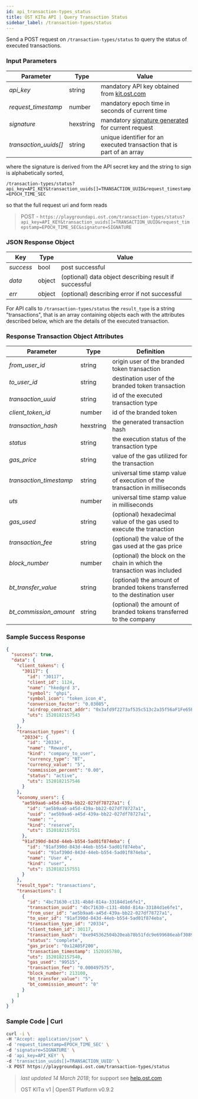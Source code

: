```yaml
---
id: api_transaction-types_status
title: OST KIT⍺ API | Query Transaction Status 
sidebar_label: /transaction-types/status
---
```


Send a POST request on `/transaction-types/status` to query the status of executed transactions. 

### Input Parameters 
| Parameter           | Type   | Value                                               |
|---------------------|--------|-----------------------------------------------------|
| _api_key_           | string    | mandatory API key obtained from [kit.ost.com](https://kit.ost.com) |
| _request_timestamp_ | number    | mandatory epoch time in seconds of current time |
| _signature_         | hexstring | mandatory [signature generated]() for current request |
| _transaction_uuids[]_ | string | unique identifier for an executed transaction that is part of an array |

where the signature is derived from the API secret key and the string to sign is alphabetically sorted,

`/transaction-types/status?api_key=API_KEY&transaction_uuids[]=TRANSACTION_UUID&request_timestamp=EPOCH_TIME_SEC`

so that the full request uri and form reads

> POST - `https://playgroundapi.ost.com/transaction-types/status?api_key=API_KEY&transaction_uuids[]=TRANSACTION_UUID&request_timepstamp=EPOCH_TIME_SEC&signature=SIGNATURE`

### JSON Response Object

| Key        | Type   | Value      |
|------------|--------|------------|
| _success_  | bool   | post successful |
| _data_     | object | (optional) data object describing result if successful   |
| _err_      | object | (optional) describing error if not successful |

For API calls to `/transaction-types/status` the `result_type` is a string "transactions", that is an array containing objects each with the attributes described below, which are the details of the executed transaction.

### Response Transaction Object Attributes

| Parameter           | Type   | Definition  |
|---------------------|--------|----------------------------------|
| _from_user_id_    | string | origin user of the branded token transaction   |
| _to_user_id_      | string | destination user of the branded token transaction  |
| _transaction_uuid_| string | id of the executed transaction type|
| _client_token_id_ | number | id of the branded token |
| _transaction_hash_ | hexstring | the generated transaction hash |
| _status_ | string | the execution status of the transaction type |
| _gas_price_ | string | value of the gas utilized for the transaction |
| _transaction_timestamp_  |string| universal time stamp value of execution of the transaction in milliseconds|
| _uts_  |number | universal time stamp value in  milliseconds|
| _gas_used_ | string | (optional) hexadecimal value of the gas used to execute the tranaction
| _transaction_fee_ | string | (optional) the value of the gas used at the gas price
| _block_number_ | number | (optional) the block on the chain in which the transaction was included
| _bt_transfer_value_ | string | (optional) the amount of branded tokens transferred to the destination user
| _bt_commission_amount_ | string | (optional) the amount of branded tokens transferred to the company

### Sample Success Response
```json
{
  "success": true,
  "data": {
    "client_tokens": {
      "30117": {
        "id": "30117",
        "client_id": 1124,
        "name": "hkedgrd 3",
        "symbol": "ghpi",
        "symbol_icon": "token_icon_4",
        "conversion_factor": "0.03085",
        "airdrop_contract_addr": "0x3afd9f2273af535c513c2a35f56aF1Fe65E1dBaA",
        "uts": 1520182157543
      }
    },
    "transaction_types": {
      "20334": {
        "id": "20334",
        "name": "Reward",
        "kind": "company_to_user",
        "currency_type": "BT",
        "currency_value": "5",
        "commission_percent": "0.00",
        "status": "active",
        "uts": 1520182157546
      }
    },
    "economy_users": {
      "ae5b9aa6-a45d-439a-bb22-027df78727a1": {
        "id": "ae5b9aa6-a45d-439a-bb22-027df78727a1",
        "uuid": "ae5b9aa6-a45d-439a-bb22-027df78727a1",
        "name": "",
        "kind": "reserve",
        "uts": 1520182157551
      },
      "91af390d-843d-44eb-b554-5ad01f874eba": {
        "id": "91af390d-843d-44eb-b554-5ad01f874eba",
        "uuid": "91af390d-843d-44eb-b554-5ad01f874eba",
        "name": "User 4",
        "kind": "user",
        "uts": 1520182157551
      }
    },
    "result_type": "transactions",
    "transactions": [
      {
        "id": "4bc71630-c131-4b8d-814a-33184d1e6fe1",
        "transaction_uuid": "4bc71630-c131-4b8d-814a-33184d1e6fe1",
        "from_user_id": "ae5b9aa6-a45d-439a-bb22-027df78727a1",
        "to_user_id": "91af390d-843d-44eb-b554-5ad01f874eba",
        "transaction_type_id": "20334",
        "client_token_id": 30117,
        "transaction_hash": "0xe945362504b20eab78b51fdc9e699686eabf3089d40ea57fe552d147ab11f1ba",
        "status": "complete",
        "gas_price": "0x12A05F200",
        "transaction_timestamp": 1520165780,
        "uts": 1520182157540,
        "gas_used": "99515",
        "transaction_fee": "0.000497575",
        "block_number": 213100,
        "bt_transfer_value": "5",
        "bt_commission_amount": "0"
      }
    ]
  }
}
```

### Sample Code | Curl 
```bash
curl -i \ 
-H "Accept: application/json" \ 
-d 'request_timestamp=EPOCH_TIME_SEC' \ 
-d 'signature=SIGNATURE' \ 
-d 'api_key=API_KEY' \ 
-d 'transaction_uuids[]=TRANSACTION_UUID' \ 
-X POST https://playgroundapi.ost.com/transaction-types/status
```
>_last updated 14 March 2018_; for support see [help.ost.com](help.ost.com)
>
> OST KIT⍺ v1 | OpenST Platform v0.9.2
